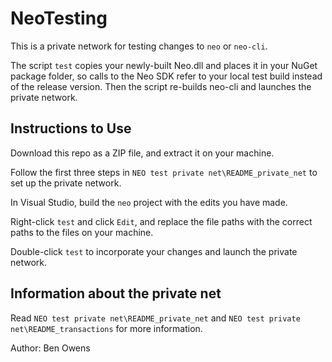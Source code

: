 # NeoTesting

This is a private network for testing changes to `neo` or `neo-cli`.

The script `test` copies your newly-built Neo.dll
and places it in your NuGet package folder, so calls to the Neo SDK refer to your local test build instead of the release
version. Then the script re-builds neo-cli and launches the private network.

## Instructions to Use

Download this repo as a ZIP file, and extract it on your machine.

Follow the first three steps in `NEO test private net\README_private_net` to set up the private network.

In Visual Studio, build the `neo` project with the edits you have made.

Right-click `test` and click `Edit`, and replace the file paths with the correct paths to the files on your machine.

Double-click `test` to incorporate your changes and launch the private network.

## Information about the private net
Read `NEO test private net\README_private_net` and `NEO test private net\README_transactions` for more information.

Author: Ben Owens